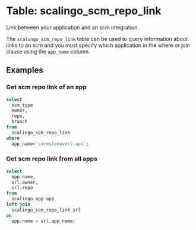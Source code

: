 # Table: scalingo_scm_repo_link

Link between your application and an scm integration.

The `scalingo_scm_repo_link` table can be used to query information about links to an scm and you must specify which application in the where or join clause using the `app_name` column.

## Examples

### Get scm repo link of an app

```sql
select
  scm_type
  owner,
  repo,
  branch
from
  scalingo_scm_repo_link
where
  app_name='caresteouvert-api';
```

### Get scm repo link from all apps

```sql
select
  app.name,
  srl.owner,
  srl.repo
from
  scalingo_app app
left join
  scalingo_scm_repo_link srl
on
  app.name = srl.app_name;
```

